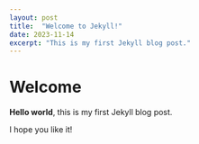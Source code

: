 ```yaml
---
layout: post
title:  "Welcome to Jekyll!"
date: 2023-11-14
excerpt: "This is my first Jekyll blog post."
---
```


# Welcome

**Hello world**, this is my first Jekyll blog post.

I hope you like it!
